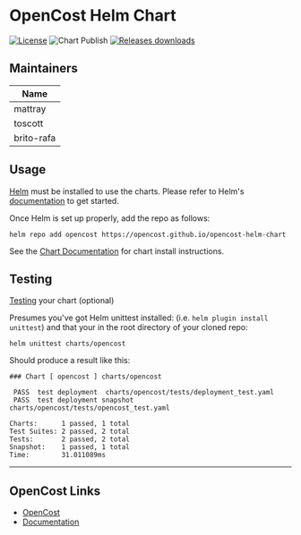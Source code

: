# OpenCost Helm Chart
[![License](https://img.shields.io/badge/License-Apache%202.0-blue.svg)](https://opensource.org/licenses/Apache-2.0) ![Chart Publish](https://github.com/opencost/opencost-helm-chart/workflows/chart-publish/badge.svg?branch=main) [![Releases downloads](https://img.shields.io/github/downloads/opencost/opencost-helm-chart/total.svg)](https://github.com/opencost/opencost-helm-charts/releases)

## Maintainers

| Name |
| ---- |
| mattray |
| toscott |
| brito-rafa |

## Usage

[Helm](https://helm.sh/) must be installed to use the charts. Please refer to Helm's [documentation](https://helm.sh/docs/) to get started.

Once Helm is set up properly, add the repo as follows:

```console
helm repo add opencost https://opencost.github.io/opencost-helm-chart
```

See the [Chart Documentation](https://github.com/opencost/opencost-helm-chart/blob/main/charts/opencost/README.md) for chart install instructions.

## Testing

[Testing](https://github.com/helm-unittest/helm-unittest) your chart (optional)

Presumes you've got Helm unittest installed: (i.e. `helm plugin install unittest`) and that your in the root directory of your cloned repo:

```console
helm unittest charts/opencost
```
Should produce a result like this:

```
### Chart [ opencost ] charts/opencost

 PASS  test deployment	charts/opencost/tests/deployment_test.yaml
 PASS  test deployment snapshot	charts/opencost/tests/opencost_test.yaml

Charts:      1 passed, 1 total
Test Suites: 2 passed, 2 total
Tests:       2 passed, 2 total
Snapshot:    1 passed, 1 total
Time:        31.011089ms
```

***

## OpenCost Links
* [OpenCost](https://github.com/opencost/opencost)
* [Documentation](https://www.opencost.io/docs/)
